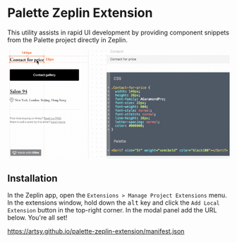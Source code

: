 # Palette Zeplin Extension

This utility assists in rapid UI development by providing component snippets from the Palette project directly in Zeplin.

![plugin preview](./assets/plugin-preview.gif)

## Installation

In the Zeplin app, open the `Extensions > Manage Project Extensions` menu. In the extensions window, hold down the <kbd>alt</kbd> key and click the `Add Local Extension` button in the top-right corner. In the modal panel add the URL below. You're all set!

https://artsy.github.io/palette-zeplin-extension/manifest.json

